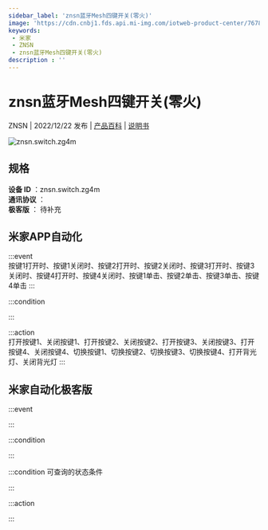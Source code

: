 ```yaml
---
sidebar_label: 'znsn蓝牙Mesh四键开关(零火)'
image: 'https://cdn.cnbj1.fds.api.mi-img.com/iotweb-product-center/767839c7360e635151b7f53140ae3c02_1665394828612.png?GalaxyAccessKeyId=AKVGLQWBOVIRQ3XLEW&Expires=9223372036854775807&Signature=i0x+f/Kc42QHOS3hknDRIiSyWpc='
keywords: 
 - 米家
 - ZNSN
 - znsn蓝牙Mesh四键开关(零火)
description : ''
---
```

# znsn蓝牙Mesh四键开关(零火)

ZNSN | 2022/12/22 发布 | [产品百科](https://home.mi.com/webapp/content/baike/product/index.html?model=znsn.switch.zg4m/) | [说明书](https://home.mi.com/views/introduction.html?model=znsn.switch.zg4m&region=cn)

![znsn.switch.zg4m](https://cdn.cnbj1.fds.api.mi-img.com/iotweb-product-center/767839c7360e635151b7f53140ae3c02_1665394828612.png?GalaxyAccessKeyId=AKVGLQWBOVIRQ3XLEW&Expires=9223372036854775807&Signature=i0x+f/Kc42QHOS3hknDRIiSyWpc=)

## 规格  
> 
**设备 ID** ：znsn.switch.zg4m  
**通讯协议** ：  
**极客版**  ： 待补充 


## 米家APP自动化  

:::event  
按键1打开时、按键1关闭时、按键2打开时、按键2关闭时、按键3打开时、按键3关闭时、按键4打开时、按键4关闭时、按键1单击、按键2单击、按键3单击、按键4单击
:::

:::condition  

:::

:::action   
打开按键1、关闭按键1、打开按键2、关闭按键2、打开按键3、关闭按键3、打开按键4、关闭按键4、切换按键1、切换按键2、切换按键3、切换按键4、打开背光灯、关闭背光灯
:::

## 米家自动化极客版  

:::event  

:::

:::condition  

:::

:::condition 可查询的状态条件  

:::

:::action  

:::

        
